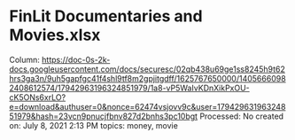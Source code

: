 # FinLit Documentaries and Movies.xlsx

Column: https://doc-0s-2k-docs.googleusercontent.com/docs/securesc/02qb438u69ge1ss8245h9t62hrs3ga3n/9uh5gapfgc41f4shl9tf8m2gpjitgdff/1625767650000/14056660982408612574/17942963196324851979/1a8-vP5WaIvKDnXikPxOU-cK5ONs6xrLO?e=download&authuser=0&nonce=62474vsjovv9c&user=17942963196324851979&hash=23vcn9pnucjfbnv827d2bnhs3pc10bgt
Processed: No
created on: July 8, 2021 2:13 PM
topics: money, movie